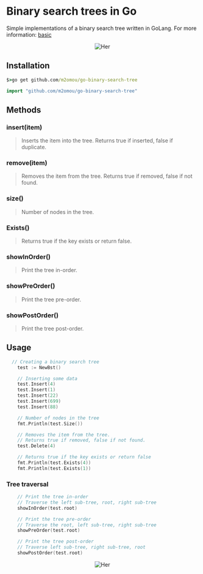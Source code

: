 # Binary search trees in Go

Simple implementations of a binary search tree written in GoLang. For more information: <a href="http://en.wikipedia.org/wiki/Binary_search_tree" target="_blank">basic</a>

<p align="center">
  <img src="https://github.com/m2omou/go-binary-search-tree/raw/master/bst.png" alt="Her" />
</p>


## Installation

```cmd
$>go get github.com/m2omou/go-binary-search-tree
```
```go
import "github.com/m2omou/go-binary-search-tree"
```

## Methods

### insert(item)
> Inserts the item into the tree. Returns true if inserted, false if duplicate.

### remove(item)
> Removes the item from the tree. Returns true if removed, false if not found.

### size()
> Number of nodes in the tree.

### Exists()
> Returns true if the key exists or return false.

### showInOrder()
> Print the tree in-order.

### showPreOrder()
> Print the tree pre-order.

### showPostOrder()
> Print the tree post-order.

## Usage

```go
  // Creating a binary search tree
	test := NewBst()

	// Inserting some data
	test.Insert(4)
	test.Insert(1)
	test.Insert(22)
	test.Insert(699)
	test.Insert(88)

	// Number of nodes in the tree
	fmt.Println(test.Size())

	// Removes the item from the tree. 
	// Returns true if removed, false if not found.
	test.Delete(4)

	// Returns true if the key exists or return false
	fmt.Println(test.Exists(4))
	fmt.Println(test.Exists(1))
```

### Tree traversal

```go
	// Print the tree in-order
	// Traverse the left sub-tree, root, right sub-tree
	showInOrder(test.root)

	// Print the tree pre-order
	// Traverse the root, left sub-tree, right sub-tree
	showPreOrder(test.root)

	// Print the tree post-order
	// Traverse left sub-tree, right sub-tree, root
	showPostOrder(test.root)
```

<p align="center">
  <img src="https://github.com/m2omou/go-binary-search-tree/raw/master/pre_post_in_order.png" alt="Her" />
</p>
